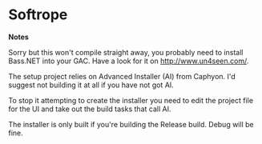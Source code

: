 Softrope
========

**Notes**

Sorry but this won't compile straight away, you probably need to install Bass.NET into your GAC. Have a look for it on http://www.un4seen.com/.

The setup project relies on Advanced Installer (AI) from Caphyon. I'd suggest not building it at all if you have not got AI.

To stop it attempting to create the installer you need to edit the project file for the UI and take out the build tasks that call AI.

The installer is only built if you're building the Release build. Debug will be fine.
